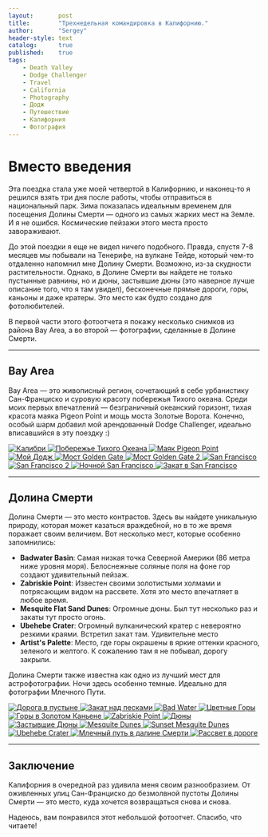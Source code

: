 ```yaml
---
layout:       post
title:        "Трехнедельная командировка в Калифорнию."
author:       "Sergey"
header-style: text
catalog:      true
published:    true
tags:
    - Death Valley
    - Dodge Challenger 
    - Travel
    - California
    - Photography
    - Додж
    - Путешествие
    - Калифорния
    - Фотография
---
```


# Вместо введения
Эта поездка стала уже моей четвертой в Калифорнию, и наконец-то я решился взять три дня после работы, чтобы отправиться в национальный парк. Зима показалась идеальным временем для посещения Долины Смерти — одного из самых жарких мест на Земле. И я не ошибся. Космические пейзажи этого места просто завораживают. 

До этой поездки я еще не видел ничего подобного. Правда, спустя 7-8 месяцев мы побывали на Тенерифе, на вулкане Тейде, который чем-то отдаленно напомнил мне Долину Смерти. Возможно, из-за скудности растительности. Однако, в Долине Смерти вы найдете не только пустынные равнины, но и дюны, застывшие дюны (это наверное лучше описание того, что я там увидел), бесконечные прямые дороги, горы, каньоны и даже кратеры. Это место как будто создано для фотолюбителей.

В первой части этого фотоотчета я покажу несколько снимков из района Bay Area, а во второй — фотографии, сделанные в Долине Смерти. 

---

## Bay Area

Bay Area — это живописный регион, сочетающий в себе урбанистику Сан-Франциско и суровую красоту побережья Тихого океана. Среди моих первых впечатлений — безграничный океанский горизонт, тихая красота маяка Pigeon Point и мощь моста Золотые Ворота. Конечно, особый шарм добавил мой арендованный Dodge Challenger, идеально вписавшийся в эту поездку :) 

<div class="photo-grid">
  <a href="{{site.baseurl}}/img/8_death_valley/DSC00173-Enhanced-NR.jpeg" data-lightbox="gallery" data-title="Caption 1">
    <img src="{{site.baseurl}}/img/8_death_valley/DSC00173-Enhanced-NR.jpeg" alt="Калибри">
  </a>
  <a href="{{site.baseurl}}/img/8_death_valley/DSC07343.jpeg" data-lightbox="gallery" data-title="Побережье Тихого Океана">
    <img src="{{site.baseurl}}/img/8_death_valley/DSC07343.jpeg" alt="Побережье Тихого Океана">
  </a>
   <a href="{{site.baseurl}}/img/8_death_valley/DSC07388.jpeg" data-lightbox="gallery" data-title="Маяк Pigeon Point">
    <img src="{{site.baseurl}}/img/8_death_valley/DSC07388.jpeg" alt="Маяк Pigeon Point">
  </a>
   <a href="{{site.baseurl}}/img/8_death_valley/DSC07745.jpeg" data-lightbox="gallery" data-title="Мой додж">
    <img src="{{site.baseurl}}/img/8_death_valley/DSC07745.jpeg" alt="Мой Додж">
  </a>
    <a href="{{site.baseurl}}/img/8_death_valley/DSC07816.jpeg" data-lightbox="gallery" data-title="Мост Golden Gate">
    <img src="{{site.baseurl}}/img/8_death_valley/DSC07816.jpeg" alt="Мост Golden Gate">
  </a>
      <a href="{{site.baseurl}}/img/8_death_valley/DSC07855.jpeg" data-lightbox="gallery" data-title="Мост Golden Gate 2">
    <img src="{{site.baseurl}}/img/8_death_valley/DSC07855.jpeg" alt="Мост Golden Gate 2">
  </a>
     <a href="{{site.baseurl}}/img/8_death_valley/DSC07917.jpeg" data-lightbox="gallery" data-title="San Francisco">
    <img src="{{site.baseurl}}/img/8_death_valley/DSC07917.jpeg" alt="San Francisco">
  </a>
      <a href="{{site.baseurl}}/img/8_death_valley/DSC07955.jpeg" data-lightbox="gallery" data-title="San Francisco 2">
    <img src="{{site.baseurl}}/img/8_death_valley/DSC07955.jpeg" alt="San Francisco 2">
  </a>
   <a href="{{site.baseurl}}/img/8_death_valley/DSC08151_Panorama.jpeg" data-lightbox="gallery" data-title="Ночной San Francisco">
    <img src="{{site.baseurl}}/img/8_death_valley/DSC08151_Panorama.jpeg" alt="Ночной San Francisco">
  </a>
   <a href="{{site.baseurl}}/img/8_death_valley/DSC08381.jpeg" data-lightbox="gallery" data-title="Закат в San Francisco">
    <img src="{{site.baseurl}}/img/8_death_valley/DSC08381.jpeg" alt="Закат в San Francisco">
  </a>
</div>

---

## Долина Смерти

Долина Смерти — это место контрастов. Здесь вы найдете уникальную природу, которая может казаться враждебной, но в то же время поражает своим величием. Вот несколько мест, которые особенно запомнились:

- **Badwater Basin**: Самая низкая точка Северной Америки (86 метра ниже уровня моря). Белоснежные соляные поля на фоне гор создают удивительный пейзаж.
- **Zabriskie Point**: Известен своими золотистыми холмами и потрясающим видом на рассвете. Хотя это место впечатляет в любое время.
- **Mesquite Flat Sand Dunes**: Огромные дюны. Был тут несколько раз и закаты тут просто огонь.
- **Ubehebe Crater**: Огромный вулканический кратер с невероятно резкими краями. Встретил закат там. Удивительне место 
- **Artist's Palette**: Место, где горы окрашены в яркие оттенки красного, зеленого и желтого. К сожалению там я не побывал, дорогу закрыли. 

Долина Смерти также известна как одно из лучший мест для астрофотографии. Ночи здесь особенно темные. Идеально для фотографии Млечного Пути.

<div class="photo-grid">
  <a href="{{site.baseurl}}/img/8_death_valley/DSC00638.jpeg" data-lightbox="gallery" data-title="Caption 2">
    <img src="{{site.baseurl}}/img/8_death_valley/DSC00638.jpeg" alt="Дорога в пустыне">
  </a>
  <a href="{{site.baseurl}}/img/8_death_valley/DSC00675.jpeg" data-lightbox="gallery" data-title="Закат над песками">
    <img src="{{site.baseurl}}/img/8_death_valley/DSC00675.jpeg" alt="Закат над песками">
  </a>
  <a href="{{site.baseurl}}/img/8_death_valley/DSC00776.jpeg" data-lightbox="gallery" data-title="Bad Water">
    <img src="{{site.baseurl}}/img/8_death_valley/DSC00776.jpeg" alt="Bad Water">
  </a>
    <a href="{{site.baseurl}}/img/8_death_valley/DSC00867.jpeg" data-lightbox="gallery" data-title="Цветные Горы">
    <img src="{{site.baseurl}}/img/8_death_valley/DSC00867.jpeg" alt="Цветные Горы">
  </a>
  <a href="{{site.baseurl}}/img/8_death_valley/DSC01158.jpeg" data-lightbox="gallery" data-title="Горы в Золотом Каньене">
    <img src="{{site.baseurl}}/img/8_death_valley/DSC01158.jpeg" alt="Горы в Золотом Каньене">
  </a>
  <a href="{{site.baseurl}}/img/8_death_valley/DSC01248.jpeg" data-lightbox="gallery" data-title="Zabriskie Point">
    <img src="{{site.baseurl}}/img/8_death_valley/DSC01248.jpeg" alt="Zabriskie Point">
  </a>
  <a href="{{site.baseurl}}/img/8_death_valley/DSC01514-Edit.jpeg" data-lightbox="gallery" data-title="Дюны">
    <img src="{{site.baseurl}}/img/8_death_valley/DSC01514-Edit.jpeg" alt="Дюны">
  </a>
   <a href="{{site.baseurl}}/img/8_death_valley/DSC01419.jpeg" data-lightbox="gallery" data-title="Застывшие Дюны">
    <img src="{{site.baseurl}}/img/8_death_valley/DSC01419.jpeg" alt="Застывшие Дюны">
  </a>
   <a href="{{site.baseurl}}/img/8_death_valley/DSC01555.jpeg" data-lightbox="gallery" data-title="Mesquite Dunes">
    <img src="{{site.baseurl}}/img/8_death_valley/DSC01555.jpeg" alt="Mesquite Dunes">
  </a>
  <a href="{{site.baseurl}}/img/8_death_valley/DSC01610.jpeg" data-lightbox="gallery" data-title="Sunset Mesquite Dunes">
    <img src="{{site.baseurl}}/img/8_death_valley/DSC01610.jpeg" alt="Sunset Mesquite Dunes">
  </a>
  <a href="{{site.baseurl}}/img/8_death_valley/DSC02152-HDR-3.jpeg" data-lightbox="gallery" data-title="Ubehebe Crater">
    <img src="{{site.baseurl}}/img/8_death_valley/DSC02152-HDR-3.jpeg" alt="Ubehebe Crater">
  </a>
  <a href="{{site.baseurl}}/img/8_death_valley/DSC02243-Enhanced-NR.jpeg" data-lightbox="gallery" data-title="Млечный путь в далине Смерти">
    <img src="{{site.baseurl}}/img/8_death_valley/DSC02243-Enhanced-NR.jpeg" alt="Млечный путь в далине Смерти">
  </a>
  <a href="{{site.baseurl}}/img/8_death_valley/DSC02322-Edit.jpeg" data-lightbox="gallery" data-title="Рассвет в дороге">
    <img src="{{site.baseurl}}/img/8_death_valley/DSC02322-Edit.jpeg" alt="Рассвет в дороге">
  </a>
</div>

---

## Заключение
Калифорния в очередной раз удивила меня своим разнообразием. От оживленных улиц Сан-Франциско до безмолвной пустоты Долины Смерти — это место, куда хочется возвращаться снова и снова.

Надеюсь, вам понравился этот небольшой фотоотчет. Спасибо, что читаете!